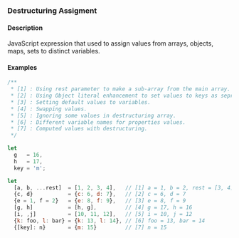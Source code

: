 ### Destructuring Assigment

#### Description
JavaScript expression that used to assign values from arrays, objects, maps, sets to distinct variables.


#### Examples
```javascript
/**
 * [1] : Using rest parameter to make a sub-array from the main array.
 * [2] : Using Object literal enhancement to set values to keys as seprate variables.
 * [3] : Setting default values to variables.
 * [4] : Swapping values.
 * [5] : Ignoring some values in destructuring array.
 * [6] : Different variable names for properties values.
 * [7] : Computed values with destructuring.
 */

let
  g   = 16,
  h   = 17,
  key = 'm';

let
  [a, b, ...rest]  = [1, 2, 3, 4],   // [1] a = 1, b = 2, rest = [3, 4]
  {c, d}           = {c: 6, d: 7},   // [2] c = 6, d = 7
  {e = 1, f = 2}   = {e: 8, f: 9},   // [3] e = 8, f = 9
  [g, h]           = [h, g],         // [4] g = 17, h = 16
  [i, ,j]          = [10, 11, 12],   // [5] i = 10, j = 12
  {k: foo, l: bar} = {k: 13, l: 14}, // [6] foo = 13, bar = 14
  {[key]: n}       = {m: 15}         // [7] n = 15

```
